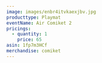 ```yaml
---
image: images/enbr4itvkaexjbv.jpg
producttype: Playmat
eventName: Air Comiket 2
pricings:
  - quantity: 1
    price: 65
asin: 1fp7m3HCf
merchandise: comiket
---
```

